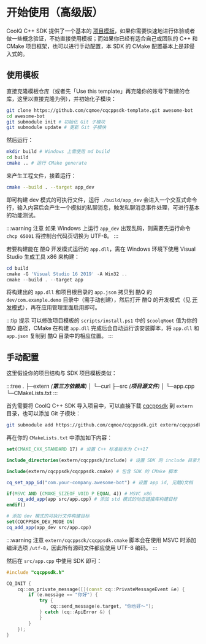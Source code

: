 # 开始使用（高级版）

CoolQ C++ SDK 提供了一个基本的 [项目模板](https://github.com/cqmoe/cqcppsdk-template)，如果你需要快速地进行体验或者做一些概念验证，不妨直接使用模板；而如果你已经有适合自己或团队的 C++ 和 CMake 项目框架，也可以进行手动配置，本 SDK 的 CMake 配置基本上是非侵入式的。

## 使用模板

直接克隆模板仓库（或者先「Use this template」再克隆你的账号下新建的仓库，这里以直接克隆为例），并初始化子模块：

```bash
git clone https://github.com/cqmoe/cqcppsdk-template.git awesome-bot
cd awesome-bot
git submodule init # 初始化 Git 子模块
git submodule update # 更新 Git 子模块
```

然后运行：

```bash
mkdir build # Windows 上需使用 md build
cd build
cmake .. # 运行 CMake generate
```

来产生工程文件，接着运行：

```bash
cmake --build . --target app_dev
```

即可构建 dev 模式的可执行文件，运行 `./build/app_dev` 会进入一个交互式命令行，输入内容后会产生一个模拟的私聊消息，触发私聊消息事件处理，可进行基本的功能测试。

:::warning 注意
如果 Windows 上运行 `app_dev` 出现乱码，则需要先运行命令 `chcp 65001` 将控制台代码页切换为 UTF-8。
:::

若要构建能在 酷Q 开发模式运行的 `app.dll`，需在 Windows 环境下使用 Visual Studio 生成工具 x86 来构建：

```powershell
cd build
cmake -G 'Visual Studio 16 2019' -A Win32 ..
cmake --build . --target app
```

将构建出的 `app.dll` 和项目根目录的 `app.json` 拷贝到 酷Q 的 `dev/com.example.demo` 目录中（需手动创建），然后打开 酷Q 的开发模式（见 [开发模式](https://docs.cqp.im/dev/v9/devmode/)），再在应用管理里面启用即可。

:::tip 提示
可以修改项目模板的 `scripts/install.ps1` 中的 `$coolqRoot` 值为你的 酷Q 路径，CMake 在构建 `app.dll` 完成后会自动运行该安装脚本，将 `app.dll` 和 `app.json` 复制到 酷Q 目录中的相应位置。
:::

## 手动配置

这里假设你的项目结构与 SDK 项目模板类似：

:::tree
.
├─extern _(**第三方依赖库**)_
│  └─curl
├─src _(**项目源文件**)_
│  └─app.cpp
└─CMakeLists.txt
:::

首先需要将 CoolQ C++ SDK 导入项目中，可以直接下载 [cqcppsdk](https://github.com/cqmoe/cqcppsdk) 到 `extern` 目录，也可以添加 Git 子模块：

```bash
git submodule add https://github.com/cqmoe/cqcppsdk.git extern/cqcppsdk
```

再在你的 `CMakeLists.txt` 中添加如下内容：

```cmake
set(CMAKE_CXX_STANDARD 17) # 设置 C++ 标准版本为 C++17

include_directories(extern/cqcppsdk/include) # 设置 SDK 的 include 目录为包含目录

include(extern/cqcppsdk/cqcppsdk.cmake) # 包含 SDK 的 CMake 脚本

cq_set_app_id("com.your-company.awesome-bot") # 设置 app id, 见酷Q文档

if(MSVC AND (CMAKE_SIZEOF_VOID_P EQUAL 4)) # MSVC x86
    cq_add_app(app src/app.cpp) # 添加 std 模式的动态链接库构建目标
endif()

# 添加 dev 模式的可执行文件构建目标
set(CQCPPSDK_DEV_MODE ON)
cq_add_app(app_dev src/app.cpp)
```

:::warning 注意
`extern/cqcppsdk/cqcppsdk.cmake` 脚本会在使用 MSVC 时添加编译选项 `/utf-8`，因此所有源码文件都应使用 UTF-8 编码。
:::

然后在 `src/app.cpp` 中使用 SDK 即可：

```cpp
#include "cqcppsdk.h"

CQ_INIT {
    cq::on_private_message([](const cq::PrivateMessageEvent &e) {
        if (e.message == "你好") {
            try {
                cq::send_message(e.target, "你也好～");
            } catch (cq::ApiError &) {
            }
        }
    });
}
```
